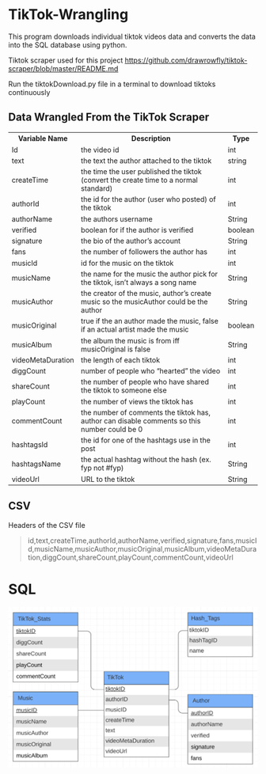 # TikTok-Wrangling
This program downloads individual tiktok videos data and converts the data into the SQL database using python.

Tiktok scraper used for this project
https://github.com/drawrowfly/tiktok-scraper/blob/master/README.md

Run the tiktokDownload.py file in a terminal to download tiktoks continuously


## Data Wrangled From the TikTok Scraper
<table>
    <tr>
        <th>Variable Name</th>
        <th>Description</th>
        <th>Type</th>
    </tr>
    <tr>
        <td>Id</td>
        <td>the video id</td>																					
        <td>int</td>   
    </tr>
    <tr>
        <td>text</td>
        <td>the text the author attached to the tiktok</td>																					
        <td>string</td>   
    </tr>
    <tr>
        <td>createTime</td>
        <td>the time the user published the tiktok (convert the create time to a normal standard)</td>																					
        <td>int</td>   
    </tr>
    <tr>
        <td>authorId</td>
        <td>the id for the author (user who posted) of the tiktok</td>																					
        <td>int</td>   
    </tr>
    <tr>
        <td>authorName</td>
        <td>the authors username</td>																					
        <td>String</td>   
    </tr>
    <tr>
        <td>verified</td>
        <td>boolean for if the author is verified</td>																					
        <td>boolean</td>   
    </tr>
    <tr>
        <td>signature</td>
        <td>the bio of the author’s account</td>																					
        <td>String</td>   
    </tr>
    <tr>
        <td>fans</td>
        <td>the number of followers the author has</td>																					
        <td>int</td>   
    </tr>
    <tr>
        <td>musicId</td>
        <td>id for the music on the tiktok</td>																					
        <td>int</td>   
    </tr>
    <tr>
        <td>musicName</td>
        <td>the name for the music the author pick for the tiktok, isn’t always a song name	</td>																					
        <td>String</td>   
    </tr>
    <tr>
        <td>musicAuthor</td>
        <td>the creator of the music, author’s create music so the musicAuthor could be the author</td>																					
        <td>String</td>   
    </tr>
    <tr>
        <td>musicOriginal</td>
        <td>true if the an author made the music, false if an actual artist made the music</td>																					
        <td>boolean</td>   
    </tr>
    <tr>
        <td>musicAlbum</td>
        <td>the album the music is from iff musicOriginal is false</td>																					
        <td>String</td>   
    </tr>
    <tr>
        <td>videoMetaDuration</td>
        <td>the length of each tiktok</td>																					
        <td>int</td>   
    </tr>
    <tr>
        <td>diggCount</td>
        <td>number of people who “hearted” the video</td>																					
        <td>int</td>   
    </tr>
    <tr>
        <td>shareCount</td>
        <td>the number of people who have shared the tiktok to someone else</td>																					
        <td>int</td>   
    </tr>
    <tr>
        <td>playCount</td>
        <td>the number of views the tiktok has</td>																					
        <td>int</td>   
    </tr>
    <tr>
        <td>commentCount</td>
        <td>the number of comments the tiktok has, author can disable comments so this number could be 0</td>																					
        <td>int</td>   
    </tr>
    <tr>
        <td>hashtagsId</td>
        <td>the id for one of the hashtags use in the post</td>																					
        <td>int</td>   
    </tr>
    <tr>
        <td>hashtagsName</td>
        <td>the actual hashtag without the hash (ex. fyp not #fyp)</td>																					
        <td>String</td>   
    </tr>
    <tr>
        <td>videoUrl</td>
        <td>URL to the tiktok</td>																					
        <td>String</td>   
    </tr>
</table>

## CSV
Headers of the CSV file
>id,text,createTime,authorId,authorName,verified,signature,fans,musicId,musicName,musicAuthor,musicOriginal,musicAlbum,videoMetaDuration,diggCount,shareCount,playCount,commentCount,videoUrl


# SQL
![](TikTokSchema.png)
